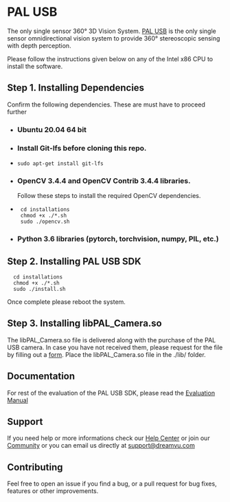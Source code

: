 # PAL USB
The only single sensor 360° 3D Vision System. [PAL USB](https://dreamvu.com/pal-usb/) is the only single sensor omnidirectional vision system to provide 360° stereoscopic sensing with depth perception. 

Please follow the instructions given below on any of the Intel x86 CPU to install the software.

## Step 1. Installing Dependencies 
Confirm the following dependencies. These are must have to proceed further

- ### Ubuntu 20.04 64 bit
- ### Install Git-lfs before cloning this repo. 
-     sudo apt-get install git-lfs

- ### OpenCV 3.4.4 and OpenCV Contrib 3.4.4 libraries. 
  Follow these steps to install the required OpenCV dependencies. 
-      cd installations
       chmod +x ./*.sh
       sudo ./opencv.sh

- ### Python 3.6 libraries (pytorch, torchvision, numpy, PIL, etc.)

## Step 2. Installing PAL USB SDK
      cd installations
      chmod +x ./*.sh
      sudo ./install.sh 

Once complete please reboot the system.

## Step 3. Installing libPAL_Camera.so
The libPAL_Camera.so file is delivered along with the purchase of the PAL USB camera. In case you have not received them, please request for the file by filling out a [form](https://support.dreamvu.com/portal/en/newticket). Place the libPAL_Camera.so file in the ./lib/ folder. 
      
## Documentation 
For rest of the evaluation of the PAL USB SDK, please read the [Evaluation Manual](https://github.com/DreamVu/PAL-USB/blob/Ubuntu-20.04/docs/PAL%20SDK%20Intel%20Documentation.pdf)

## Support 
If you need help or more informations check our [Help Center](https://support.dreamvu.com/portal/en/home) or join our [Community](https://support.dreamvu.com/portal/en/community/dreamvu-inc) or you can email us directly at support@dreamvu.com 

## Contributing
Feel free to open an issue if you find a bug, or a pull request for bug fixes, features or other improvements.
